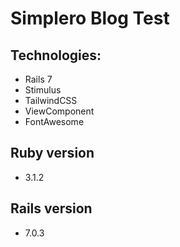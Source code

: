 # Simplero Blog Test

## Technologies:

- Rails 7
- Stimulus
- TailwindCSS
- ViewComponent
- FontAwesome

## Ruby version

- 3.1.2

## Rails version

- 7.0.3
